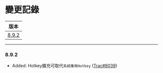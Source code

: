 變更記錄<!--版本變更記錄(最高階標題)-->
===
| 版本 |
| :---: |
| [8.9.2](#v8_9_2) |

***
<!--
1.版本錨點，標題會自動產生錨點 id=標題內容。怕使用中文標題跟符號會有問題，故統一使用<a>添加錨點ID
2.文件使用半型標點符號,符號後面空一格
  trac: ([Trac#0000](http://trac.uneec.com/trac/neco/ticket/0000))
  QA : (QAxxxxxxd)
3.異動的來源問題單使用括號()包起來,若來源為trac請使用超連結
-->

### <a id='v8_9_2'></a>8.9.2
* Added: Hotkey擴充可取代`系統專用Hotkey` ([Trac#8039])

<!--超連結引用ps.畫面上看不到-->
[Trac#8039]:http://trac.uneec.com/trac/neco/ticket/8039 "#8039"





